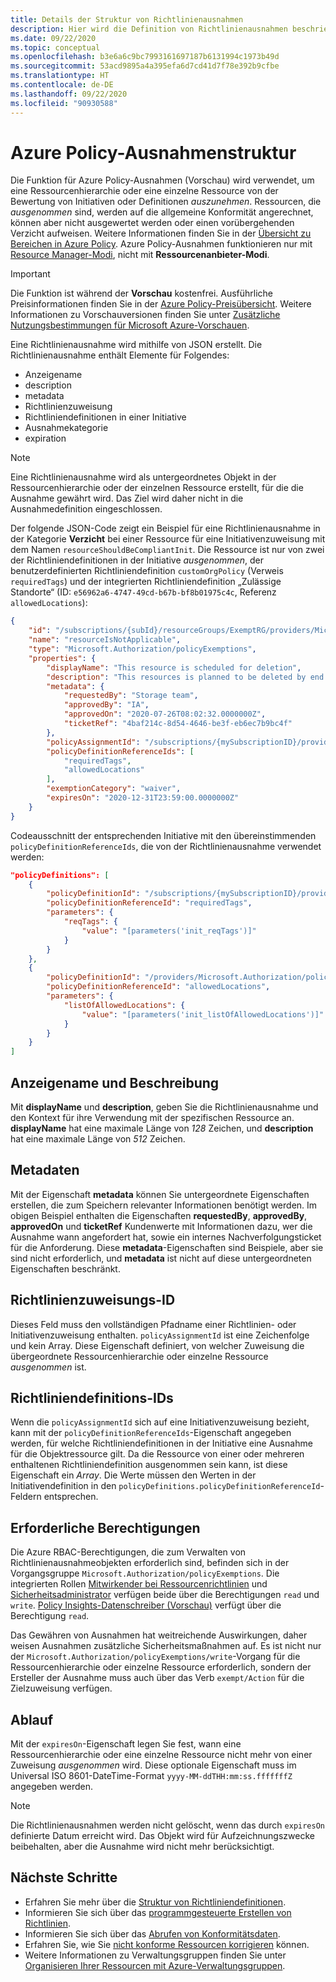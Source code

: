 ```yaml
---
title: Details der Struktur von Richtlinienausnahmen
description: Hier wird die Definition von Richtlinienausnahmen beschrieben, die von Azure Policy verwendet wird, um Ressourcen von der Auswertung von Initiativen oder Definitionen auszuschließen.
ms.date: 09/22/2020
ms.topic: conceptual
ms.openlocfilehash: b3e6a6c9bc7993161697187b6131994c1973b49d
ms.sourcegitcommit: 53acd9895a4a395efa6d7cd41d7f78e392b9cfbe
ms.translationtype: HT
ms.contentlocale: de-DE
ms.lasthandoff: 09/22/2020
ms.locfileid: "90930588"
---
```

# <a name="azure-policy-exemption-structure"></a>Azure Policy-Ausnahmenstruktur

Die Funktion für Azure Policy-Ausnahmen (Vorschau) wird verwendet, um eine Ressourcenhierarchie oder eine einzelne Ressource von der Bewertung von Initiativen oder Definitionen _auszunehmen_. Ressourcen, die _ausgenommen_ sind, werden auf die allgemeine Konformität angerechnet, können aber nicht ausgewertet werden oder einen vorübergehenden Verzicht aufweisen. Weitere Informationen finden Sie in der [Übersicht zu Bereichen in Azure Policy](./scope.md). Azure Policy-Ausnahmen funktionieren nur mit [Resource Manager-Modi](./definition-structure.md#resource-manager-modes), nicht mit **Ressourcenanbieter-Modi**.

> [!IMPORTANT]
> Die Funktion ist während der **Vorschau** kostenfrei. Ausführliche Preisinformationen finden Sie in der [Azure Policy-Preisübersicht](https://azure.microsoft.com/pricing/details/azure-policy/). Weitere Informationen zu Vorschauversionen finden Sie unter [Zusätzliche Nutzungsbestimmungen für Microsoft Azure-Vorschauen](https://azure.microsoft.com/support/legal/preview-supplemental-terms/).

Eine Richtlinienausnahme wird mithilfe von JSON erstellt. Die Richtlinienausnahme enthält Elemente für Folgendes:

- Anzeigename
- description
- metadata
- Richtlinienzuweisung
- Richtliniendefinitionen in einer Initiative
- Ausnahmekategorie
- expiration

> [!NOTE]
> Eine Richtlinienausnahme wird als untergeordnetes Objekt in der Ressourcenhierarchie oder der einzelnen Ressource erstellt, für die die Ausnahme gewährt wird. Das Ziel wird daher nicht in die Ausnahmedefinition eingeschlossen.

Der folgende JSON-Code zeigt ein Beispiel für eine Richtlinienausnahme in der Kategorie **Verzicht** bei einer Ressource für eine Initiativenzuweisung mit dem Namen `resourceShouldBeCompliantInit`. Die Ressource ist nur von zwei der Richtliniendefinitionen in der Initiative _ausgenommen_, der benutzerdefinierten Richtliniendefinition `customOrgPolicy` (Verweis `requiredTags`) und der integrierten Richtliniendefinition „Zulässige Standorte“ (ID: `e56962a6-4747-49cd-b67b-bf8b01975c4c`, Referenz `allowedLocations`):

```json
{
    "id": "/subscriptions/{subId}/resourceGroups/ExemptRG/providers/Microsoft.Authorization/policyExemptions/resourceIsNotApplicable",
    "name": "resourceIsNotApplicable",
    "type": "Microsoft.Authorization/policyExemptions",
    "properties": {
        "displayName": "This resource is scheduled for deletion",
        "description": "This resources is planned to be deleted by end of quarter and has been granted a waiver to the policy.",
        "metadata": {
            "requestedBy": "Storage team",
            "approvedBy": "IA",
            "approvedOn": "2020-07-26T08:02:32.0000000Z",
            "ticketRef": "4baf214c-8d54-4646-be3f-eb6ec7b9bc4f"
        },
        "policyAssignmentId": "/subscriptions/{mySubscriptionID}/providers/Microsoft.Authorization/policyAssignments/resourceShouldBeCompliantInit",
        "policyDefinitionReferenceIds": [
            "requiredTags",
            "allowedLocations"
        ],
        "exemptionCategory": "waiver",
        "expiresOn": "2020-12-31T23:59:00.0000000Z"
    }
}
```

Codeausschnitt der entsprechenden Initiative mit den übereinstimmenden `policyDefinitionReferenceIds`, die von der Richtlinienausnahme verwendet werden:

```json
"policyDefinitions": [
    {
        "policyDefinitionId": "/subscriptions/{mySubscriptionID}/providers/Microsoft.Authorization/policyDefinitions/customOrgPolicy",
        "policyDefinitionReferenceId": "requiredTags",
        "parameters": {
            "reqTags": {
                "value": "[parameters('init_reqTags')]"
            }
        }
    },
    {
        "policyDefinitionId": "/providers/Microsoft.Authorization/policyDefinitions/e56962a6-4747-49cd-b67b-bf8b01975c4c",
        "policyDefinitionReferenceId": "allowedLocations",
        "parameters": {
            "listOfAllowedLocations": {
                "value": "[parameters('init_listOfAllowedLocations')]"
            }
        }
    }
]
```

## <a name="display-name-and-description"></a>Anzeigename und Beschreibung

Mit **displayName** und **description**, geben Sie die Richtlinienausnahme und den Kontext für ihre Verwendung mit der spezifischen Ressource an. **displayName** hat eine maximale Länge von _128_ Zeichen, und **description** hat eine maximale Länge von _512_ Zeichen.

## <a name="metadata"></a>Metadaten

Mit der Eigenschaft **metadata** können Sie untergeordnete Eigenschaften erstellen, die zum Speichern relevanter Informationen benötigt werden. Im obigen Beispiel enthalten die Eigenschaften **requestedBy**, **approvedBy**, **approvedOn** und **ticketRef** Kundenwerte mit Informationen dazu, wer die Ausnahme wann angefordert hat, sowie ein internes Nachverfolgungsticket für die Anforderung. Diese **metadata**-Eigenschaften sind Beispiele, aber sie sind nicht erforderlich, und **metadata** ist nicht auf diese untergeordneten Eigenschaften beschränkt.

## <a name="policy-assignment-id"></a>Richtlinienzuweisungs-ID

Dieses Feld muss den vollständigen Pfadname einer Richtlinien- oder Initiativenzuweisung enthalten.
`policyAssignmentId` ist eine Zeichenfolge und kein Array. Diese Eigenschaft definiert, von welcher Zuweisung die übergeordnete Ressourcenhierarchie oder einzelne Ressource _ausgenommen_ ist.

## <a name="policy-definition-ids"></a>Richtliniendefinitions-IDs

Wenn die `policyAssignmentId` sich auf eine Initiativenzuweisung bezieht, kann mit der `policyDefinitionReferenceIds`-Eigenschaft angegeben werden, für welche Richtliniendefinitionen in der Initiative eine Ausnahme für die Objektressource gilt. Da die Ressource von einer oder mehreren enthaltenen Richtliniendefinition ausgenommen sein kann, ist diese Eigenschaft ein _Array_. Die Werte müssen den Werten in der Initiativendefinition in den `policyDefinitions.policyDefinitionReferenceId`-Feldern entsprechen.

## <a name="required-permissions"></a>Erforderliche Berechtigungen

Die Azure RBAC-Berechtigungen, die zum Verwalten von Richtlinienausnahmeobjekten erforderlich sind, befinden sich in der Vorgangsgruppe `Microsoft.Authorization/policyExemptions`. Die integrierten Rollen [Mitwirkender bei Ressourcenrichtlinien](../../../role-based-access-control/built-in-roles.md#resource-policy-contributor) und [Sicherheitsadministrator](../../../role-based-access-control/built-in-roles.md#security-admin) verfügen beide über die Berechtigungen `read` und `write`. [Policy Insights-Datenschreiber (Vorschau)](../../../role-based-access-control/built-in-roles.md#policy-insights-data-writer-preview) verfügt über die Berechtigung `read`.

Das Gewähren von Ausnahmen hat weitreichende Auswirkungen, daher weisen Ausnahmen zusätzliche Sicherheitsmaßnahmen auf. Es ist nicht nur der `Microsoft.Authorization/policyExemptions/write`-Vorgang für die Ressourcenhierarchie oder einzelne Ressource erforderlich, sondern der Ersteller der Ausnahme muss auch über das Verb `exempt/Action` für die Zielzuweisung verfügen.

## <a name="expiration"></a>Ablauf

Mit der `expiresOn`-Eigenschaft legen Sie fest, wann eine Ressourcenhierarchie oder eine einzelne Ressource nicht mehr von einer Zuweisung _ausgenommen_ wird. Diese optionale Eigenschaft muss im Universal ISO 8601-DateTime-Format `yyyy-MM-ddTHH:mm:ss.fffffffZ` angegeben werden.

> [!NOTE]
> Die Richtlinienausnahmen werden nicht gelöscht, wenn das durch `expiresOn` definierte Datum erreicht wird. Das Objekt wird für Aufzeichnungszwecke beibehalten, aber die Ausnahme wird nicht mehr berücksichtigt.

## <a name="next-steps"></a>Nächste Schritte

- Erfahren Sie mehr über die [Struktur von Richtliniendefinitionen](./definition-structure.md).
- Informieren Sie sich über das [programmgesteuerte Erstellen von Richtlinien](../how-to/programmatically-create.md).
- Informieren Sie sich über das [Abrufen von Konformitätsdaten](../how-to/get-compliance-data.md).
- Erfahren Sie, wie Sie [nicht konforme Ressourcen korrigieren](../how-to/remediate-resources.md) können.
- Weitere Informationen zu Verwaltungsgruppen finden Sie unter [Organisieren Ihrer Ressourcen mit Azure-Verwaltungsgruppen](../../management-groups/overview.md).